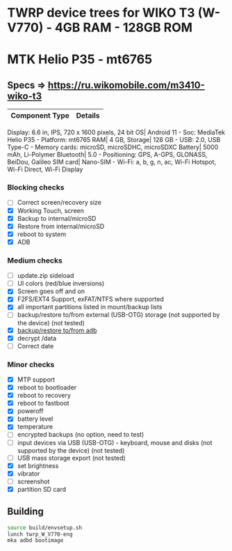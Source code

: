 # TWRP device trees for WIKO T3 (W-V770) - 4GB RAM - 128GB ROM
# MTK Helio P35 - mt6765
## Specs => https://ru.wikomobile.com/m3410-wiko-t3
Component Type | Details
-------:|:-------------------------
Display: 6.6 in, IPS, 720 x 1600 pixels, 24 bit
OS| Android 11 - Soc: MediaTek Helio P35 - Platform: mt6765
RAM| 4 GB, 
Storage| 128 GB - USB: 2.0, USB Type-C - Memory cards: microSD, microSDHC, microSDXC
Battery| 5000 mAh, Li-Polymer
Bluetooth| 5.0 - Positioning: GPS, A-GPS, GLONASS, BeiDou, Galileo
SIM card| Nano-SIM - Wi-Fi: a, b, g, n, ac, Wi-Fi Hotspot, Wi-Fi Direct, Wi-Fi Display

### Blocking checks

- [ ] Correct screen/recovery size
- [x] Working Touch, screen
- [x] Backup to internal/microSD
- [x] Restore from internal/microSD
- [x] reboot to system
- [x] ADB

### Medium checks

- [ ] update.zip sideload
- [ ] UI colors (red/blue inversions)
- [x] Screen goes off and on
- [x] F2FS/EXT4 Support, exFAT/NTFS where supported
- [x] all important partitions listed in mount/backup lists
- [ ] backup/restore to/from external (USB-OTG) storage (not supported by the device) (not tested)
- [x] [backup/restore to/from adb](https://gerrit.omnirom.org/#/c/15943/)
- [x] decrypt /data
- [ ] Correct date

### Minor checks

- [x] MTP support
- [x] reboot to bootloader
- [x] reboot to recovery
- [x] reboot to fastboot
- [x] poweroff
- [x] battery level
- [x] temperature
- [ ] encrypted backups (no option, need to test)
- [ ] input devices via USB (USB-OTG) - keyboard, mouse and disks (not supported by the device) (not tested)
- [ ] USB mass storage export (not tested)
- [x] set brightness
- [x] vibrator
- [ ] screenshot
- [x] partition SD card

## Building

```bash
source build/envsetup.sh
lunch twrp_W_V770-eng
mka adbd bootimage
```

